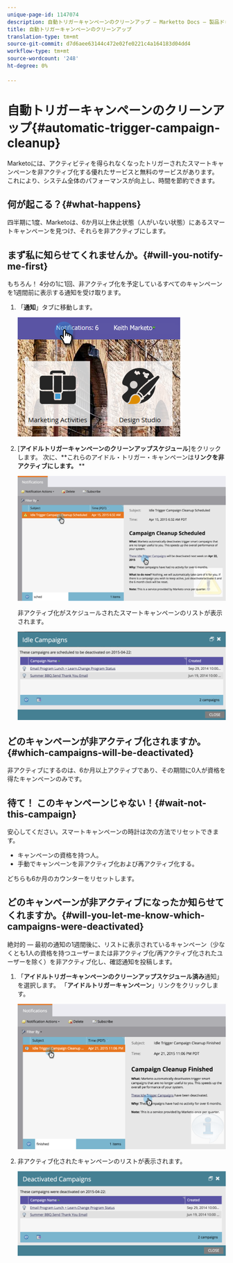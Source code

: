 ```yaml
---
unique-page-id: 1147074
description: 自動トリガーキャンペーンのクリーンアップ — Marketto Docs — 製品ドキュメント
title: 自動トリガーキャンペーンのクリーンアップ
translation-type: tm+mt
source-git-commit: d7d6aee63144c472e02fe0221c4a164183d04dd4
workflow-type: tm+mt
source-wordcount: '248'
ht-degree: 0%

---
```



# 自動トリガーキャンペーンのクリーンアップ{#automatic-trigger-campaign-cleanup}

Marketoには、アクティビティを得られなくなったトリガーされたスマートキャンペーンを非アクティブ化する優れたサービスと無料のサービスがあります。 これにより、システム全体のパフォーマンスが向上し、時間を節約できます。

## 何が起こる？{#what-happens}

四半期に1度、Marketoは、6か月以上休止状態（人がいない状態）にあるスマートキャンペーンを見つけ、それらを非アクティブにします。

## まず私に知らせてくれませんか。{#will-you-notify-me-first}

もちろん！ 4分の1に1回、非アクティブ化を予定しているすべてのキャンペーンを1週間前に表示する通知を受け取ります。

1. 「**通知**」タブに移動します。

   ![](assets/notifications.png)

1. [**アイドルトリガーキャンペーンのクリーンアップスケジュール**]をクリックします。 次に、**これらのアイドル・トリガー・キャンペーンは&#x200B;**リンクを非アクティブにします。** **

   ![](assets/image2015-4-27-20-3a48-3a35.png)

   非アクティブ化がスケジュールされたスマートキャンペーンのリストが表示されます。

   ![](assets/image2015-4-27-20-3a35-3a29.png)

## どのキャンペーンが非アクティブ化されますか。{#which-campaigns-will-be-deactivated}

非アクティブにするのは、6か月以上アクティブであり、その期間に0人が資格を得たキャンペーンのみです。

## 待て！ このキャンペーンじゃない！{#wait-not-this-campaign}

安心してください。スマートキャンペーンの時計は次の方法でリセットできます。

* キャンペーンの資格を持つ人。
* 手動でキャンペーンを非アクティブ化および再アクティブ化する。

どちらも6か月のカウンターをリセットします。

## どのキャンペーンが非アクティブになったか知らせてくれますか。{#will-you-let-me-know-which-campaigns-were-deactivated}

絶対的 — 最初の通知の1週間後に、リストに表示されているキャンペーン（少なくとも1人の資格を持つユーザーまたは非アクティブ化/再アクティブ化されたユーザーを除く）を非アクティブ化し、確認通知を投稿します。

1. 「**アイドルトリガーキャンペーンのクリーンアップスケジュール済み**通知」を選択します。 「**アイドルトリガーキャンペーン**」リンクをクリックします。

   ![](assets/image2015-4-27-20-3a56-3a41.png)

1. 非アクティブ化されたキャンペーンのリストが表示されます。

   ![](assets/image2015-4-27-20-3a58-3a38.png)

